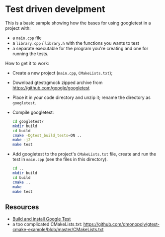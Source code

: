 # Test driven develpment

This is a basic sample showing how the bases for using googletest in a project with:
- a `main.cpp` file
- a `library.cpp` / `library.h` with the functions you wants to test
- a separate executable for the program you're creating and one for running the tests.

How to get it to work:

- Create a new project (`main.cpp`, `CMakeLists.txt`);
- Download gtest/gmock zipped archive from https://github.com/google/googletest
- Place it in your code directory and unzip it; rename the directory as `googletest`.
- Compile googletest:

  ~~~.sh
  cd googletest/
  mkdir build
  cd build
  cmake -Dgtest_build_tests=ON ..
  make -j2
  make test
  ~~~
- Add googletest to the project's `CMakeLists.txt` file, create and run the test in `main.cpp` (see the files in this directory).

  ~~~.sh
  cd ..
  mkdir build
  cd build
  cmake ..
  make
  make test
  ~~~


## Resources

- [Build and install Google Test](https://gist.github.com/massenz/41bb2c8375294f4d9927)
- a too complicated CMakeLists.txt:
  https://github.com/dmonopoly/gtest-cmake-example/blob/master/CMakeLists.txt
